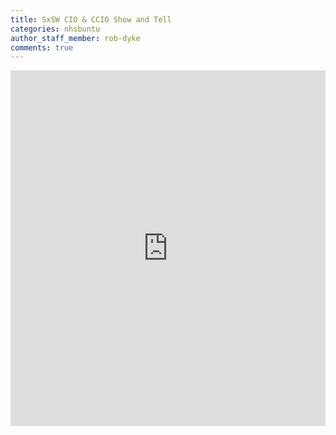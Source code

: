 ```yaml
---
title: SxSW CIO & CCIO Show and Tell
categories: nhsbuntu
author_staff_member: rob-dyke
comments: true
---
```


<style>
.responsive-wrap iframe{ max-width: 100%;}
</style>
<div class="responsive-wrap">
<!-- this is the embed code provided by Google -->
  <iframe src="https://docs.google.com/presentation/d/1D6DvcPfvHk0iaN4giNkeCtHlF1UdEkld1u2tXuGUvTc/embed?start=false&loop=false&delayms=3000" frameborder="0" width="960" height="569" allowfullscreen="true" mozallowfullscreen="true" webkitallowfullscreen="true"></iframe>
<!-- Google embed ends -->
</div>
